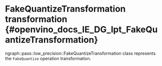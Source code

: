 # FakeQuantizeTransformation transformation {#openvino_docs_IE_DG_lpt_FakeQuantizeTransformation}

ngraph::pass::low_precision::FakeQuantizeTransformation class represents the `FakeQuantize` operation transformation.
